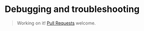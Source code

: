 # Debugging and troubleshooting

> Working on it! [Pull
> Requests](https://github.com/condense9/teal-lang) welcome.
